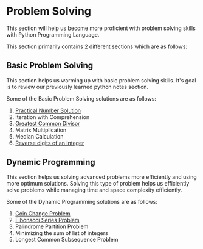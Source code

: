 # Problem Solving

This section will help us become more proficient with problem solving skills
with Python Programming Language.

This section primarily contains 2 different sections which are as follows:

## Basic Problem Solving

This section helps us warming up with basic problem solving skills. It's goal is
to review our previously learned python notes section.

Some of the Basic Problem Solving solutions are as follows:

1. [Practical Number Solution](basic/practical_number.py)
2. Iteration with Comprehension
3. [Greatest Common Divisor](basic/gcd.py)
4. Matrix Multiplication
5. Median Calculation
6. [Reverse digits of an integer](basic/reverse_digits.py)


## Dynamic Programming

This section helps us solving advanced problems more efficiently and using more
optimum solutions. Solving this type of problem helps us efficiently solve
problems while managing time and space complexity efficiently.

Some of the Dynamic Programming solutions are as follows:

1. [Coin Change Problem](dp/coin_change.py)
2. [Fibonacci Series Problem](dp/fibonacci.py)
3. Palindrome Partition Problem
4. Minimizing the sum of list of integers
5. Longest Common Subsequence Problem
